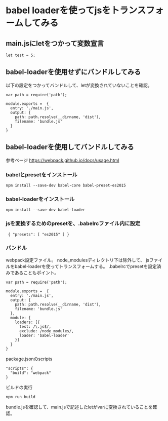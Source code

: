 # babel loaderを使ってjsをトランスフォームしてみる

## main.jsにletをつかって変数宣言

```
let test = 5;
```

## babel-loaderを使用せずにバンドルしてみる

以下の設定をつかってバンドルして、letが変換されていないことを確認。

```
var path = require('path');

module.exports =  {
  entry: './main.js',
  output: {
    path: path.resolve(__dirname, 'dist'),
    filename: 'bundle.js'
  }
}
```

## babel-loaderを使用してバンドルしてみる

参考ページ
https://webpack.github.io/docs/usage.html

### babelとpresetをインストール
```
npm install --save-dev babel-core babel-preset-es2015
```

### babel-loaderをインストール
```
npm install --save-dev babel-loader
```

### jsを変換するためのpresetを、.babelrcファイル内に設定
```
 { "presets": [ "es2015" ] }
```

### バンドル

webpack設定ファイル。
node_modulesディレクトリ下は除外して、
jsファイルをbabel-loaderを使ってトランスフォームする。
.babelrcでpresetを設定済みであることもポイント。

```
var path = require('path');

module.exports =  {
  entry: './main.js',
  output: {
    path: path.resolve(__dirname, 'dist'),
    filename: 'bundle.js'
  },
  module: {
    loaders: [{
      test: /\.js$/,
      exclude: /node_modules/,
      loader: 'babel-loader'
    }]
  }
}
```

package.jsonのscripts

```
"scripts": {
  "build": "webpack"
}
```
ビルドの実行
```
npm run build
```

bundle.jsを確認して、main.jsで記述したletがvarに変換されていることを確認。






